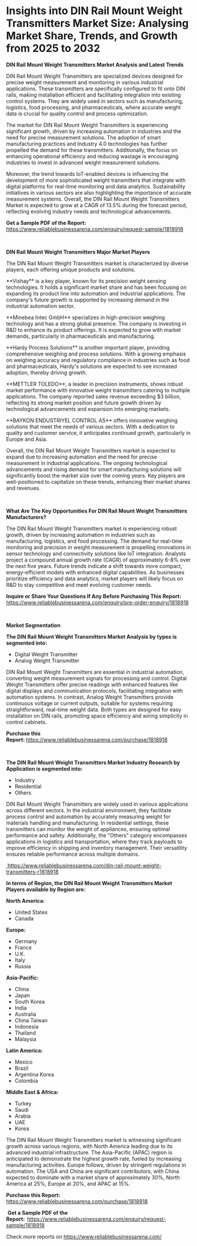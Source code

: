<p><h1>Insights into DIN Rail Mount Weight Transmitters Market Size: Analysing Market Share, Trends, and Growth from 2025 to 2032</h1></p><p><strong>DIN Rail Mount Weight Transmitters Market Analysis and Latest Trends</strong></p>
<p><p>DIN Rail Mount Weight Transmitters are specialized devices designed for precise weight measurement and monitoring in various industrial applications. These transmitters are specifically configured to fit onto DIN rails, making installation efficient and facilitating integration into existing control systems. They are widely used in sectors such as manufacturing, logistics, food processing, and pharmaceuticals, where accurate weight data is crucial for quality control and process optimization.</p><p>The market for DIN Rail Mount Weight Transmitters is experiencing significant growth, driven by increasing automation in industries and the need for precise measurement solutions. The adoption of smart manufacturing practices and Industry 4.0 technologies has further propelled the demand for these transmitters. Additionally, the focus on enhancing operational efficiency and reducing wastage is encouraging industries to invest in advanced weight measurement solutions.</p><p>Moreover, the trend towards IoT-enabled devices is influencing the development of more sophisticated weight transmitters that integrate with digital platforms for real-time monitoring and data analytics. Sustainability initiatives in various sectors are also highlighting the importance of accurate measurement systems. Overall, the DIN Rail Mount Weight Transmitters Market is expected to grow at a CAGR of 13.5% during the forecast period, reflecting evolving industry needs and technological advancements.</p></p>
<p><strong>Get a Sample PDF of the Report:&nbsp;</strong> <a href="https://www.reliablebusinessarena.com/enquiry/request-sample/1818918?utm_campaign=2182&utm_medium=2&utm_source=Github&utm_content=ia&utm_term=06042025&utm_id=din-rail-mount-weight-transmitters">https://www.reliablebusinessarena.com/enquiry/request-sample/1818918</a></p>
<p>&nbsp;</p>
<p><strong>DIN Rail Mount Weight Transmitters Major Market Players</strong></p>
<p><p>The DIN Rail Mount Weight Transmitters market is characterized by diverse players, each offering unique products and solutions. </p><p>**Vishay** is a key player, known for its precision weight sensing technologies. It holds a significant market share and has been focusing on expanding its product line into automation and industrial applications. The company's future growth is supported by increasing demand in the industrial automation sector.</p><p>**Minebea Intec GmbH** specializes in high-precision weighing technology and has a strong global presence. The company is investing in R&D to enhance its product offerings. It is expected to grow with market demands, particularly in pharmaceuticals and manufacturing.</p><p>**Hardy Process Solutions** is another important player, providing comprehensive weighing and process solutions. With a growing emphasis on weighing accuracy and regulatory compliance in industries such as food and pharmaceuticals, Hardy's solutions are expected to see increased adoption, thereby driving growth.</p><p>**METTLER TOLEDO**, a leader in precision instruments, shows robust market performance with innovative weight transmitters catering to multiple applications. The company reported sales revenue exceeding $3 billion, reflecting its strong market position and future growth driven by technological advancements and expansion into emerging markets.</p><p>**BAYKON ENDUSTRIYEL CONTROL AS** offers innovative weighing solutions that meet the needs of various sectors. With a dedication to quality and customer service, it anticipates continued growth, particularly in Europe and Asia.</p><p>Overall, the DIN Rail Mount Weight Transmitters market is expected to expand due to increasing automation and the need for precise measurement in industrial applications. The ongoing technological advancements and rising demand for smart manufacturing solutions will significantly boost the market size over the coming years. Key players are well-positioned to capitalize on these trends, enhancing their market shares and revenues.</p></p>
<p>&nbsp;</p>
<p><strong>What Are The Key Opportunities For DIN Rail Mount Weight Transmitters Manufacturers?</strong></p>
<p><p>The DIN Rail Mount Weight Transmitters market is experiencing robust growth, driven by increasing automation in industries such as manufacturing, logistics, and food processing. The demand for real-time monitoring and precision in weight measurement is propelling innovations in sensor technology and connectivity solutions like IoT integration. Analysts project a compound annual growth rate (CAGR) of approximately 6-8% over the next five years. Future trends indicate a shift towards more compact, energy-efficient models with enhanced digital capabilities. As businesses prioritize efficiency and data analytics, market players will likely focus on R&D to stay competitive and meet evolving customer needs.</p></p>
<p><strong>Inquire or Share Your Questions If Any Before Purchasing This Report:</strong> <a href="https://www.reliablebusinessarena.com/enquiry/pre-order-enquiry/1818918?utm_campaign=2182&utm_medium=2&utm_source=Github&utm_content=ia&utm_term=06042025&utm_id=din-rail-mount-weight-transmitters">https://www.reliablebusinessarena.com/enquiry/pre-order-enquiry/1818918</a></p>
<p>&nbsp;</p>
<p><strong>Market Segmentation</strong></p>
<p><strong>The DIN Rail Mount Weight Transmitters Market Analysis by types is segmented into:</strong></p>
<p><ul><li>Digital Weight Transmitter</li><li>Analog Weight Transmitter</li></ul></p>
<p><p>DIN Rail Mount Weight Transmitters are essential in industrial automation, converting weight measurement signals for processing and control. Digital Weight Transmitters offer precise readings with enhanced features like digital displays and communication protocols, facilitating integration with automation systems. In contrast, Analog Weight Transmitters provide continuous voltage or current outputs, suitable for systems requiring straightforward, real-time weight data. Both types are designed for easy installation on DIN rails, promoting space efficiency and wiring simplicity in control cabinets.</p></p>
<p><strong>Purchase this Report:&nbsp;</strong><a href="https://www.reliablebusinessarena.com/purchase/1818918?utm_campaign=2182&utm_medium=2&utm_source=Github&utm_content=ia&utm_term=06042025&utm_id=din-rail-mount-weight-transmitters">https://www.reliablebusinessarena.com/purchase/1818918</a></p>
<p>&nbsp;</p>
<p><strong>The DIN Rail Mount Weight Transmitters Market Industry Research by Application is segmented into:</strong></p>
<p><ul><li>Industry</li><li>Residential</li><li>Others</li></ul></p>
<p><p>DIN Rail Mount Weight Transmitters are widely used in various applications across different sectors. In the industrial environment, they facilitate process control and automation by accurately measuring weight for materials handling and manufacturing. In residential settings, these transmitters can monitor the weight of appliances, ensuring optimal performance and safety. Additionally, the "Others" category encompasses applications in logistics and transportation, where they track payloads to improve efficiency in shipping and inventory management. Their versatility ensures reliable performance across multiple domains.</p></p>
<p><a href="https://www.reliablebusinessarena.com/din-rail-mount-weight-transmitters-r1818918?utm_campaign=2182&utm_medium=2&utm_source=Github&utm_content=ia&utm_term=06042025&utm_id=din-rail-mount-weight-transmitters">&nbsp;https://www.reliablebusinessarena.com/din-rail-mount-weight-transmitters-r1818918</a></p>
<p><strong>In terms of Region, the DIN Rail Mount Weight Transmitters Market Players available by Region are:</strong></p>
<p>
    <p> <strong> North America: </strong>
        <ul>
            <li>United States</li>
            <li>Canada</li>
        </ul>
        </p> 
    <p> <strong> Europe: </strong>
        <ul>
            <li>Germany</li>
            <li>France</li>
            <li>U.K.</li>
            <li>Italy</li>
            <li>Russia</li>
        </ul>
        </p> 
    <p> <strong> Asia-Pacific: </strong>
        <ul>
            <li>China</li>
            <li>Japan</li>
            <li>South Korea</li>
            <li>India</li>
            <li>Australia</li>
            <li>China Taiwan</li>
            <li>Indonesia</li>
            <li>Thailand</li>
            <li>Malaysia</li>
        </ul>
        </p> 
    <p> <strong> Latin America: </strong>
        <ul>
            <li>Mexico</li>
            <li>Brazil</li>
            <li>Argentina Korea</li>
            <li>Colombia</li>
        </ul>
        </p> 
    <p> <strong> Middle East & Africa: </strong>
        <ul>
            <li>Turkey</li>
            <li>Saudi</li>
            <li>Arabia</li>
            <li>UAE</li>
            <li>Korea</li>
        </ul>
    </p>
    </p>
<p><p>The DIN Rail Mount Weight Transmitters market is witnessing significant growth across various regions, with North America leading due to its advanced industrial infrastructure. The Asia-Pacific (APAC) region is anticipated to demonstrate the highest growth rate, fueled by increasing manufacturing activities. Europe follows, driven by stringent regulations in automation. The USA and China are significant contributors, with China expected to dominate with a market share of approximately 30%, North America at 25%, Europe at 20%, and APAC at 15%.</p></p>
<p><strong>Purchase this Report: </strong><a href="https://www.reliablebusinessarena.com/purchase/1818918?utm_campaign=2182&utm_medium=2&utm_source=Github&utm_content=ia&utm_term=06042025&utm_id=din-rail-mount-weight-transmitters">https://www.reliablebusinessarena.com/purchase/1818918</a></p>
<p>&nbsp;<strong>Get a Sample PDF of the Report:&nbsp;&nbsp;</strong><a href="https://www.reliablebusinessarena.com/enquiry/request-sample/1818918?utm_campaign=2182&utm_medium=2&utm_source=Github&utm_content=ia&utm_term=06042025&utm_id=din-rail-mount-weight-transmitters">https://www.reliablebusinessarena.com/enquiry/request-sample/1818918</a></p>
<p><strong></strong></p>
<p>Check more reports on <a href="https://www.reliablebusinessarena.com/?utm_campaign=2182&utm_medium=2&utm_source=Github&utm_content=ia&utm_term=06042025&utm_id=din-rail-mount-weight-transmitters">https://www.reliablebusinessarena.com/</a></p>